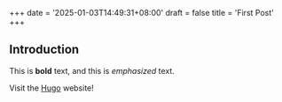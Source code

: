 +++
date = '2025-01-03T14:49:31+08:00'
draft = false
title = 'First Post'
+++

## Introduction

This is **bold** text, and this is *emphasized* text.

Visit the [Hugo](https://gohugo.io) website!
